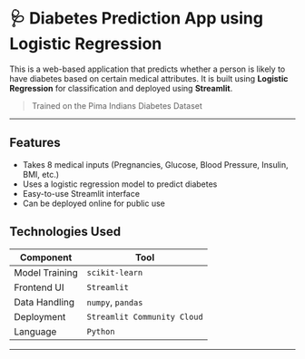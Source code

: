 # 🩺 Diabetes Prediction App using Logistic Regression

This is a web-based application that predicts whether a person is likely to have diabetes based on certain medical attributes. It is built using **Logistic Regression** for classification and deployed using **Streamlit**.

>  Trained on the Pima Indians Diabetes Dataset

---

##  Features

- Takes 8 medical inputs (Pregnancies, Glucose, Blood Pressure, Insulin, BMI, etc.)
- Uses a logistic regression model to predict diabetes
- Easy-to-use Streamlit interface
- Can be deployed online for public use


##  Technologies Used

| Component | Tool |
|----------|------|
| Model Training | `scikit-learn` |
| Frontend UI   | `Streamlit` |
| Data Handling | `numpy`, `pandas` |
| Deployment    | `Streamlit Community Cloud` |
| Language      | `Python` |

---
